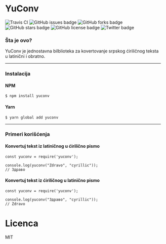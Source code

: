 # YuConv
![Travis CI](https://img.shields.io/travis/artbit/yuconv/master)
![GitHub issues badge](https://img.shields.io/github/issues/ArtBIT/yuconv)
![GitHub forks badge](https://img.shields.io/github/forks/ArtBIT/yuconv)
![GitHub stars badge](https://img.shields.io/github/stars/ArtBIT/yuconv)
![GitHub license badge](https://img.shields.io/github/license/ArtBIT/yuconv)
![Twitter badge](https://img.shields.io/twitter/url?url=https%3A%2F%2Fgithub.com%2FArtBIT%2Fyuconv)


### Šta je ovo?

YuConv je jednostavna bilblioteka za kovertovanje srpskog ćiriličnog teksta u latinični i obratno.

---

### Instalacija

#### NPM

    $ npm install yuconv
    
#### Yarn

    $ yarn global add yuconv

---

### Primeri korišćenja

#### Konvertuj tekst iz latiničnog u ćirilično pismo

    const yuconv = require('yuconv');

    console.log(yuconv("Zdravo", "cyrillic"));
    // Здраво

#### Konvertuj tekst iz ćiriličnog u latinično pismo

    const yuconv = require('yuconv');

    console.log(yuconv("Здраво", "cyrillic"));
    // Zdravo

# Licenca
MIT
